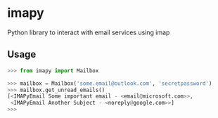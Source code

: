 # imapy
Python library to interact with email services using imap


## Usage

```python
>>> from imapy import Mailbox

>>> mailbox = Mailbox('some.email@outlook.com', 'secretpassword')
>>> mailbox.get_unread_emails()
[<IMAPyEmail Some important email - <email@microsoft.com>>,
 <IMAPyEmail Another Subject - <noreply@google.com>>]
>>>
```